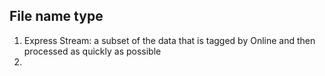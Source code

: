 
## File name type
1. Express Stream: a subset of the data that is tagged by Online and then processed as quickly as possible
1. 